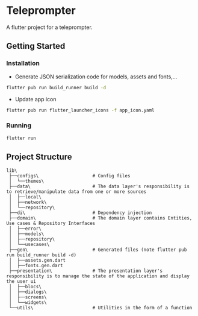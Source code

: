 # Teleprompter

A flutter project for a teleprompter.

## Getting Started

### Installation

- Generate JSON serialization code for models, assets and fonts,...
```bash
flutter pub run build_runner build -d
```

- Update app icon
```bash
flutter pub run flutter_launcher_icons -f app_icon.yaml
```

### Running

```bash
flutter run
```

## Project Structure

```
lib\
 ├──configs\                    # Config files
 │  └──themes\
 ├──data\                       # The data layer's responsibility is to retrieve/manipulate data from one or more sources
 │  ├──local\
 │  ├──network\
 │  └──repository\
 ├──di\                         # Dependency injection
 ├──domain\                     # The domain layer contains Entities, Use cases & Repository Interfaces
 │  ├──error\
 │  ├──models\
 │  ├──repository\
 │  └──usecases\
 ├──gen\                        # Generated files (note flutter pub run build_runner build -d)
 │  ├──assets.gen.dart
 │  ├──fonts.gen.dart
 ├──presentation\               # The presentation layer's responsibility is to manage the state of the application and display the user ui
 │  ├──blocs\
 │  ├──dialogs\
 │  ├──screens\
 │  └──widgets\
 └──utils\                      # Utilities in the form of a function
```